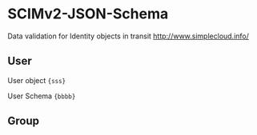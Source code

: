 # SCIMv2-JSON-Schema
Data validation for Identity objects in transit
http://www.simplecloud.info/

## User
User object
```{sss}```

User Schema
```{bbbb}```

## Group
